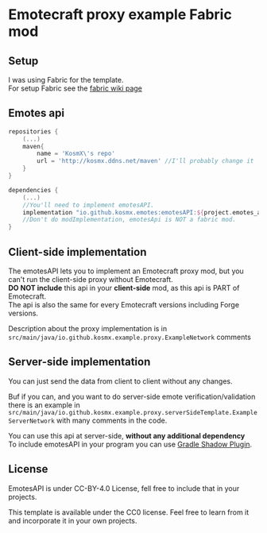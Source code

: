 # Emotecraft proxy example Fabric mod

## Setup

I was using Fabric for the template.  
For setup Fabric see the [fabric wiki page](https://fabricmc.net/wiki/tutorial:setup)

## Emotes api  
```groovy
repositories {
    (...)
    maven{
        name = 'KosmX\'s repo'
        url = 'http://kosmx.ddns.net/maven' //I'll probably change it
    }
}

dependencies {
    (...)
    //You'll need to implement emotesAPI.
    implementation "io.github.kosmx.emotes:emotesAPI:${project.emotes_api_version}"
    //Don't do modImplementation, emotesApi is NOT a fabric mod.
}

```
Client-side implementation
---
The emotesAPI lets you to implement an Emotecraft proxy mod, but you can't run the client-side proxy without Emotecraft.  
**DO NOT include** this api in your **client-side** mod, as this api is PART of Emotecraft.  
The api is also the same for every Emotecraft versions including Forge versions.  
   
Description about the proxy implementation is in `src/main/java/io.github.kosmx.example.proxy.ExampleNetwork` comments  

Server-side implementation
---
You can just send the data from client to client without any changes.  
 
Buf if you can, and you want to do server-side emote verification/validation there is an example in
`src/main/java/io.github.kosmx.example.proxy.serverSideTemplate.ExampleServerNetwork`
with many comments in the code.  
  
You can use this api at server-side, **without any additional dependency**  
To include emotesAPI in your program you can use [Gradle Shadow Plugin](https://imperceptiblethoughts.com/shadow/).


## License

EmotesAPI is under CC-BY-4.0 License, fell free to include that in your projects.

This template is available under the CC0 license. Feel free to learn from it and incorporate it in your own projects.
